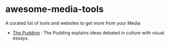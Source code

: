 # awesome-media-tools
A curated list of tools and websites to get more from your Media

- [The Pudding](https://pudding.cool) : The Pudding explains ideas debated in culture with visual essays.

